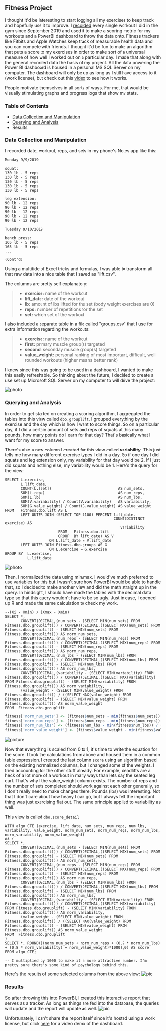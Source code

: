 
## Fitness Project

I thought it'd be interesting to start logging all my exercises to keep track and hopefully use it to improve. I [recorded](https://github.com/brendanok/Fitness_Data/blob/master/lift.csv) every single workout I did in the gym since September 2019 and used it to make a scoring metric for my workouts and a PowerBI dashboard to throw the data onto. Fitness trackers like Fitbits and Apple Watches keep track of measurable health data and you can compete with friends. I thought it'd be fun to make an algorithm that puts a score to my exercises in order to make sort of a universal measure of how well I worked out on a particular day. I made that along with the general recorded data the basis of my project. All the data powering the Power BI dashboard is housed in a personal MS SQL Server on my computer. The dashboard will only be up as long as I still have access to it (work license), but check out this [video](https://youtu.be/eMbl2M5_ISM) to see how it works. 

People motivate themselves in all sorts of ways. For me, that would be visually stimulating graphs and progress logs that show my stats. 
### Table of Contents

- [Data Collection and Manipulation](#Data-Collection-and-Manipulation)
- [Querying and Analysis](#Querying-and-Analysis)
- [Results](#Results)

### Data Collection and Manipulation

I recorded date, workout, reps, and sets in my phone's Notes app like this:
```
Monday 9/9/2019

squat:
130 lb - 5 reps
130 lb - 5 reps
130 lb - 5 reps
130 lb - 5 reps
130 lb - 5 reps

leg extension:
90 lb - 12 reps
90 lb - 12 reps
90 lb - 12 reps
90 lb - 12 reps
90 lb - 12 reps

Tuesday 9/10/2019

bench press:
165 lb - 5 reps
165 lb - 5 reps
...

(Cont'd)
```
Using a multitide of Excel tricks and formulas, I was able to transform all that raw data into a nice table that I saved as "lift.csv".

The columns are pretty self explanatory:

>* <b>exercise:</b> name of the workout
>* <b>lift_date:</b> date of the workout
>* <b>lb:</b> amount of lbs lifted for the set (body weight exercises are 0)
>* <b>reps:</b> number of repetitions for the set
>* <b>set:</b> which set of the workout

I also included a separate table in a file called "groups.csv" that I use for extra information regarding the workouts:

>* <b>exercise:</b> name of the workout
>* <b>first:</b> primary muscle group(s) targeted
>* <b>second:</b> seconday muscle group(s) targeted
>* <b>value_weight:</b> personal ranking of most important, difficult, well rounded workouts (higher means better rank)

I knew since this was going to be used in a dashboard, I wanted to make this easily refreshable. So thinking about the future, I decided to create a use set up Microsoft SQL Server on my computer to will drive the project:

![photo](https://raw.githubusercontent.com/brendanok/Fitness_Data/master/images/table.png)

### Querying and Analysis

In order to get started on creating a scoring algorithm, I aggregated the tables into this view called `dbo.grouplift`. I grouped everything by the exercise and the day which is how I want to score things. So on a particular day, if I did a certain amount of sets and reps of squats at this many pounds, how many points do I earn for that day? That's basically what I want for my score to answer. 

There's also a new column I created for this view called **variability**. This just tells me how many different exercise types I did in a day. So if one day I did squats and leg extension only, my variability for that day would be 2. If  I just did squats and nothing else, my variability would be 1. Here's the query for the view:
```TSQL
SELECT L.exercise, 
       L.lift_date, 
       COUNT(L.[set])                              AS num_sets, 
       SUM(L.reps)                                 AS num_reps, 
       SUM(L.lb)                                   AS num_lbs, 
       SUM(V.variability) / Count(V.variability)   AS variability, 
       SUM(G.value_weight) / Count(G.value_weight) AS value_weight 
FROM   Fitness.dbo.lift AS L 
       LEFT OUTER JOIN (SELECT TOP (100) PERCENT lift_date, 
                                                 COUNT(DISTINCT exercise) AS 
                                                    variability 
                        FROM   Fitness.dbo.lift 
                        GROUP  BY lift_date) AS V 
                    ON L.lift_date = V.lift_date 
       LEFT OUTER JOIN Fitness.dbo.groups AS G 
                    ON L.exercise = G.exercise 
GROUP BY  L.exercise, 
          L.lift_date 
```
![photo](https://raw.githubusercontent.com/brendanok/Fitness_Data/master/images/grouped.PNG)

Then, I normalized the data using min/max. I would've much preferred to use variables for this but I wasn't sure how PowerBI would be able to handle that, so I decided to make another view and did the math straight up in the query. In hindsight, I should have made the tables with the decimal data type so that this query wouldn't have to be so ugly. Just in case, I opened up R and made the same calculation to check my work.

```TSQL
--(Xi - Xmin) / (Xmax - Xmin)
SELECT *, 
	   CONVERT(DECIMAL,(num_sets - (SELECT MIN(num_sets) FROM Fitness.dbo.grouplift))) / CONVERT(DECIMAL,((SELECT MAX(num_sets) FROM Fitness.dbo.grouplift) - (SELECT MIN(num_sets) FROM Fitness.dbo.grouplift))) AS norm_num_sets,
	   CONVERT(DECIMAL,(num_reps - (SELECT MIN(num_reps) FROM Fitness.dbo.grouplift))) / CONVERT(DECIMAL,((SELECT MAX(num_reps) FROM Fitness.dbo.grouplift) - (SELECT MIN(num_reps) FROM Fitness.dbo.grouplift))) AS norm_num_reps,
	   CONVERT(DECIMAL,(num_lbs - (SELECT MIN(num_lbs) FROM Fitness.dbo.grouplift))) / CONVERT(DECIMAL,((SELECT MAX(num_lbs) FROM Fitness.dbo.grouplift) - (SELECT MIN(num_lbs) FROM Fitness.dbo.grouplift))) AS norm_num_lbs,
	   CONVERT(DECIMAL,(variability - (SELECT MIN(variability) FROM Fitness.dbo.grouplift))) / CONVERT(DECIMAL,((SELECT MAX(variability) FROM Fitness.dbo.grouplift) - (SELECT MIN(variability) FROM Fitness.dbo.grouplift))) AS norm_variability,
	   (value_weight - (SELECT MIN(value_weight) FROM Fitness.dbo.grouplift)) / ((SELECT MAX(value_weight) FROM Fitness.dbo.grouplift) - (SELECT MIN(value_weight) FROM Fitness.dbo.grouplift)) AS norm_value_weight
FROM  Fitness.dbo.grouplift

```
```R
fitness['norm_num_sets'] <- (fitness$num_sets - min(fitness$num_sets)) / (max(fitness$num_sets) - min(fitness$num_sets))
fitness['norm_num_reps'] <- (fitness$num_reps - min(fitness$num_reps)) / (max(fitness$num_reps) - min(fitness$num_reps))
fitness['norm_num_lbs'] <- (fitness$num_lbs - min(fitness$num_lbs)) / (max(fitness$num_lbs) - min(fitness$num_lbs))
fitness['norm_value_weight'] <- (fitness$value_weight - min(fitness$value_weight)) / (max(fitness$value_weight) - min(fitness$value_weight))
```
![picture](https://raw.githubusercontent.com/brendanok/Fitness_Data/master/images/norm.PNG)

Now that everything is scaled from 0 to 1, it's time to write the equation for the score. I took the calculations from above and housed them in a common table expression. I created the last column `score` using an algorithm based on the existing normalized columns, but I changed some of the weights. I tried accounting for the other stuff already. For example, deadlifts are a heck of a lot more of a workout in many ways than lets say the seated leg curl. That's why I the value_weight column exists. The number of reps and the number of sets completed should work against each other generally, so I don't really need to make changes there. Pounds (lbs) was interesting. Not that I don't care about how heavy I can go, but I always felt the important thing was just exercising flat out. The same principle applied to variability as well.

This view is called `dbo.score_detail`

```TSQL
WITH algo_CTE (exercise, lift_date, num_sets, num_reps, num_lbs, variability, value_weight, norm_num_sets, norm_num_reps, norm_num_lbs, norm_variability, norm_value_weight)
AS (
SELECT *, 
	   CONVERT(DECIMAL,(num_sets - (SELECT MIN(num_sets) FROM Fitness.dbo.grouplift))) / CONVERT(DECIMAL,((SELECT MAX(num_sets) FROM Fitness.dbo.grouplift) - (SELECT MIN(num_sets) FROM Fitness.dbo.grouplift))) AS norm_num_sets,
	   CONVERT(DECIMAL,(num_reps - (SELECT MIN(num_reps) FROM Fitness.dbo.grouplift))) / CONVERT(DECIMAL,((SELECT MAX(num_reps) FROM Fitness.dbo.grouplift) - (SELECT MIN(num_reps) FROM Fitness.dbo.grouplift))) AS norm_num_reps,
	   CONVERT(DECIMAL,(num_lbs - (SELECT MIN(num_lbs) FROM Fitness.dbo.grouplift))) / CONVERT(DECIMAL,((SELECT MAX(num_lbs) FROM Fitness.dbo.grouplift) - (SELECT MIN(num_lbs) FROM Fitness.dbo.grouplift))) AS norm_num_lbs,
	   CONVERT(DECIMAL,(variability - (SELECT MIN(variability) FROM Fitness.dbo.grouplift))) / CONVERT(DECIMAL,((SELECT MAX(variability) FROM Fitness.dbo.grouplift) - (SELECT MIN(variability) FROM Fitness.dbo.grouplift))) AS norm_variability,
	   (value_weight - (SELECT MIN(value_weight) FROM Fitness.dbo.grouplift)) / ((SELECT MAX(value_weight) FROM Fitness.dbo.grouplift) - (SELECT MIN(value_weight) FROM Fitness.dbo.grouplift)) AS norm_value_weight
FROM  Fitness.dbo.grouplift
)
SELECT *, ROUND(((norm_num_sets + norm_num_reps + (0.7 * norm_num_lbs) + (0.8 * norm_variability) + norm_value_weight)*1000),0) AS score
FROM algo_CTE;

-- I multiplied by 1000 to make it a more attractive number. I'm pretty sure there's some kind of psychology behind this.
```

Here's the results of some selected columns from the above view:
![pic](https://raw.githubusercontent.com/brendanok/Fitness_Data/master/images/score.png)

### Results
So after throwing this into PowerBI, I created this interactive report that serves as a tracker. As long as things are fed into the database, the queries will update and the report will update as well.
![pic](https://raw.githubusercontent.com/brendanok/Fitness_Data/master/images/powerbi.PNG)

Unfortunately, I can't share the report itself since it's hosted using a work license, but click [here](https://youtu.be/eMbl2M5_ISM) for a video demo of the dashboard. 

